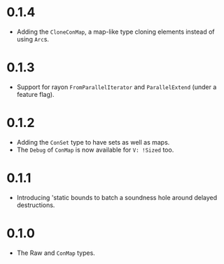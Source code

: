 # 0.1.4

* Adding the `CloneConMap`, a map-like type cloning elements instead of using
  `Arc`s.

# 0.1.3

* Support for rayon `FromParallelIterator` and `ParallelExtend` (under a feature
  flag).

# 0.1.2

* Adding the `ConSet` type to have sets as well as maps.
* The `Debug` of `ConMap` is now available for `V: !Sized` too.

# 0.1.1

* Introducing 'static bounds to batch a soundness hole around delayed
  destructions.

# 0.1.0

* The Raw and `ConMap` types.
